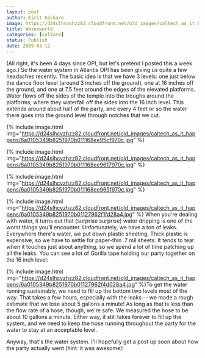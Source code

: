 ```yaml
---
layout: post
author: Kirit Karkare
image: https://d24slhcvzhzz82.cloudfront.net/old_images/caltech_as_it_happens/6a0105349b8251970b01127962eff128a4.jpg
title: Waterworld
categories: [culture]
status: Publish
date: 2009-03-12
---
```


(All right, it's been 4 days since OPI, but let's pretend I posted this a week ago.)
So the water system in Atlantis OPI has been giving us quite a few headaches recently. The basic idea is that we have 3 levels: one just below the dance floor level (around 3 inches off the ground), one at 16 inches off the ground, and one at 7.5 feet around the edges of the elevated platforms. Water flows off the sides of the temple into the troughs around the platforms, where they waterfall off the sides into the 16 inch level. This extends around about half of the party, and every 4 feet or so the water there goes into the ground level through notches that we cut.

 

{% include image.html img="https://d24slhcvzhzz82.cloudfront.net/old_images/caltech_as_it_happens/6a0105349b8251970b011168ee95cf970c.jpg" %} 

{% include image.html img="https://d24slhcvzhzz82.cloudfront.net/old_images/caltech_as_it_happens/6a0105349b8251970b011168ee9617970c.jpg" %}

{% include image.html img="https://d24slhcvzhzz82.cloudfront.net/old_images/caltech_as_it_happens/6a0105349b8251970b011168ee965f970c.jpg" %}

{% include image.html img="https://d24slhcvzhzz82.cloudfront.net/old_images/caltech_as_it_happens/6a0105349b8251970b01127962f1fd28a4.jpg" %} 
When you're dealing with water, it turns out that (surprise surprise) water dripping is one of the worst things you'll encounter. Unfortunately, we have a ton of leaks. Everywhere there's water, we put down plastic sheeting. Thick plastic is expensive, so we have to settle for paper-thin .7 mil sheets. It tends to tear when it touches just about anything, so we spend a lot of time patching up all the leaks. You can see a lot of Gorilla tape holding our party together on the 16 inch level:

{% include image.html img="https://d24slhcvzhzz82.cloudfront.net/old_images/caltech_as_it_happens/6a0105349b8251970b01127962f4d028a4.jpg" %}To get the water running sustainably, we need to fill up the bottom two levels most of the way. That takes a few hours, especially with the leaks -- we made a rough estimate that we lose about 5 gallons a minute! As long as that is less than the flow rate of a hose, though, we're safe. We measured the hose to be about 10 gallons a minute. Either way, it still takes forever to fill up the system, and we need to keep the hose running throughout the party for the water to stay at an acceptable level.

Anyway, that's the water system. I'll hopefully get a post up soon about how the party actually went (hint: it was awesome)!
